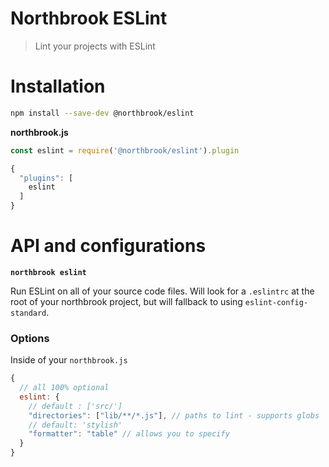 # Northbrook ESLint

> Lint your projects with ESLint

# Installation

```sh
npm install --save-dev @northbrook/eslint
```

**northbrook.js**
```js
const eslint = require('@northbrook/eslint').plugin

{
  "plugins": [
    eslint
  ]
}
```

# API and configurations

**`northbrook eslint`**

Run ESLint on all of your source code files. Will look for a
`.eslintrc` at the root of your northbrook project, but will fallback
to using `eslint-config-standard`.

### Options

Inside of your `northbrook.js`

```js
{
  // all 100% optional
  eslint: {
    // default : ['src/']
    "directories": ["lib/**/*.js"], // paths to lint - supports globs
    // default: 'stylish'
    "formatter": "table" // allows you to specify
  }
}
```
